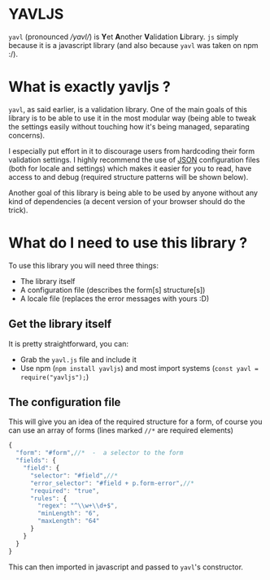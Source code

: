 # YAVLJS
`yavl` (pronounced */yavl/*) is **Y**et **A**nother **V**alidation **L**ibrary.
`js` simply because it is a javascript library (and also because `yavl` was taken on npm :/).

# What is exactly yavljs ?

`yavl`, as said earlier, is a validation library. One of the main goals of this library is to be able to use it in the most modular way (being able to tweak the settings easily without touching how it's being managed, separating concerns).

I especially put effort in it to discourage users from hardcoding their form validation settings. I highly recommend the use of [JSON]() configuration files (both for locale and settings) which makes it easier for you to read, have access to and debug (required structure patterns will be shown below).

Another goal of this library is being able to be used by anyone without any kind of dependencies (a decent version of your browser should do the trick). 

# What do I need to use this library ?
To use this library you will need three things:

- The library itself
- A configuration file (describes the form[s] structure[s])
- A locale file (replaces the error messages with yours :D)

## Get the library itself
It is pretty straightforward, you can: 

- Grab the `yavl.js` file and include it
- Use npm (`npm install yavljs`) and most import systems (`const yavl = require("yavljs");`)

## The configuration file
This will give you an idea of the required structure for a form, of course you can use an array of forms (lines marked `//*` are required elements)
```javascript
{
  "form": "#form",//*  -  a selector to the form
  "fields": {
    "field": {
      "selector": "#field",//*
      "error_selector": "#field + p.form-error",//*
      "required": "true",
      "rules": {
        "regex": "^\\w+\\d+$",
        "minLength": "6",
        "maxLength": "64"
      }
    }
  }
}
```

This can then imported in javascript and passed to `yavl`'s constructor.

